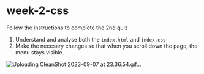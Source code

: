 # week-2-css

Follow the instructions to complete the 2nd quiz
1. Understand and analyse both the `index.html` and `index.css`
2. Make the necesary changes so that when you scroll down the page, the menu stays visible.

![Uploading CleanShot 2023-09-07 at 23.36.54.gif…]()
